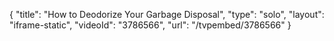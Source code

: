 {
    "title": "How to Deodorize Your Garbage Disposal",
    "type": "solo",
    "layout": "iframe-static",
    "videoId": "3786566",
    "url": "\/tvpembed\/3786566"
}